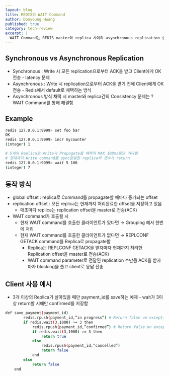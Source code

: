 ```yaml
---
layout: blog
title: REDIS의 WAIT Command
author: Dooyoung Hwang
published: true
category: tech-review
excerpt: |
  WAIT Command는 REDIS master와 replica 사이의 asynchronous replication 설정 시 발생할 수 있는 데이터 일관성 문제를 보완하기 위한 Command입니다. REDIS 창시자의 블로그의 "WAIT: synchronous replication for Redis" (http://antirez.com/news/66)를 요약, 정리하였습니다.
---
```


## Synchronous vs Asynchronous Replication
- Synchronous : Write 시 모든 replication으로부터 ACK을 받고 Client에게 OK전송 - latency 문제
- Asynchronous : Write 시 replication으로부터 ACK을 받기 전에 Client에게 OK전송 - Redis에서 default로 채택하는 방식
- Asynchronous 방식 채택 시 master와 replica간의 Consistency 문제는 ? WAIT Command를 통해 해결함

## Example
```bash
redis 127.0.0.1:9999> set foo bar
OK
redis 127.0.0.1:9999> incr mycounter
(integer) 1

# 5개의 Replica로 Write가 Propagate될 때까지 MAX 100ms동안 기다림
# 현재까지 Write command를 sync완료한 replica의 갯수가 return
redis 127.0.0.1:9999> wait 5 100
(integer) 7
```

## 동작 방식
- global offset : replica로 Command를 propagate할 때마다 증가되는 offset
- replication offset : 모든 replica는 현재까지 처리완료한 offset을 저장하고 있음
    - 매초마다 replica는 replication offset을 master로 전송(ACK)
- WAIT command가 호출될 시
    - 현재 WAIT command를 호출한 클라이언트가 있다면 → Grouping 해서 한번에 처리
    - 현재 WAIT command를 호출한 클라이언트가 없다면 → REPLCONF GETACK command를 Replica로 propagate함
        - Replica는 REPLCONF GETACK을 받자마자 현재까지 처리한 Replication offset을 master로 전송(ACK)
        - WAIT command parameter로 전달된 replication 수만큼 ACK을 받자마자 blocking을 풀고 client로 응답 전송

## Client 사용 예시
- 3개 이상의 Replica가 살아있을 때만 payment_id를 save하는 예제
        - wait가 3이상 return할 시에만 confirmed를 저장함
```bash
def save_payment(payment_id)
        redis.rpush(payment_id,”in progress”) # Return false on exception
        if redis.wait(3,1000) >= 3 then
            redis.rpush(payment_id,”confirmed”) # Return false on exception
            if redis.wait(3,1000) >= 3 then
                return true
            else
                redis.rpush(payment_id,”cancelled”)
                return false
            end
        else
            return false
    end
```
